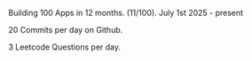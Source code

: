 Building 100 Apps in 12 months. (11/100). July 1st 2025 - present

20 Commits per day on Github. 

3 Leetcode Questions per day.
